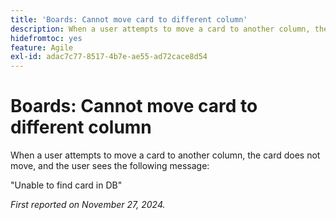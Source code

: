 ```yaml
---
title: 'Boards: Cannot move card to different column'
description: When a user attempts to move a card to another column, the card does not move, and the user sees a message.
hidefromtoc: yes
feature: Agile
exl-id: adac7c77-8517-4b7e-ae55-ad72cace8d54
---
```

# Boards: Cannot move card to different column

When a user attempts to move a card to another column, the card does not move, and the user sees the following message:

"Unable to find card in DB"

_First reported on November 27, 2024._
